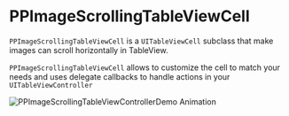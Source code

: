 PPImageScrollingTableViewCell
=============================
`PPImageScrollingTableViewCell` is a `UITableViewCell` subclass that make images can scroll 
horizontally in TableView.

`PPImageScrollingTableViewCell` allows to customize the cell to match your needs and uses delegate callbacks to handle actions in your `UITableViewController`

![PPImageScrollingTableViewControllerDemo Animation](https://github.com/popochess/PPImageScrollingTableViewCell/blob/master/PPImageScrollingTableViewControllerDemo/PPImageScrollingTableViewCellDemoAnimation.gif)

